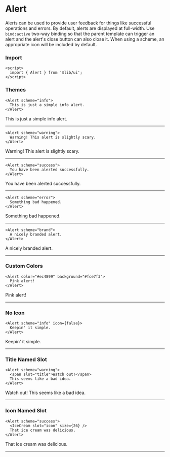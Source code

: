<script>
	import { Alert } from '$lib/ui';
	import { IceCream } from 'lucide-svelte';
	import Tables from './Tables.svelte';
</script>

# Alert

Alerts can be used to provide user feedback for things like successful operations and errors. By default, alerts are
displayed at full-width. Use `bind:active` two-way binding so that the parent template can trigger an alert and the
alert's close button can also close it. When using a scheme, an appropriate icon will be included by default.

### Import

```svelte
<script>
  import { Alert } from '$lib/ui';
</script>
```

### Themes

```svelte
<Alert scheme="info">
  This is just a simple info alert.
</Alert>
```
<Alert scheme="info">This is just a simple info alert.</Alert>

---

```svelte
<Alert scheme="warning">
  Warning! This alert is slightly scary.
</Alert>
```
<Alert scheme="warning">Warning! This alert is slightly scary.</Alert>

---
```svelte
<Alert scheme="success">
  You have been alerted successfully.
</Alert>
```
<Alert scheme="success">You have been alerted successfully.</Alert>

---

```svelte
<Alert scheme="error">
  Something bad happened.
</Alert>
```
<Alert scheme="error">Something bad happened.</Alert>

---

```svelte
<Alert scheme="brand">
  A nicely branded alert.
</Alert>
```
<Alert scheme="brand">A nicely branded alert.</Alert>

---

### Custom Colors

```svelte
<Alert color="#ec4899" background="#fce7f3">
  Pink alert!
</Alert>
```
<Alert color="#ec4899" background="#fce7f3">Pink alert!</Alert>

---

### No Icon

```svelte
<Alert scheme="info" icon={false}>
  Keepin' it simple.
</Alert>
```
<Alert scheme="info" icon={false}>Keepin' it simple.</Alert>

---

### Title Named Slot

```svelte
<Alert scheme="warning">
  <span slot="title">Watch out!</span>
  This seems like a bad idea.
</Alert>
```
<Alert scheme="warning">
	<span slot="title">Watch out!</span>
	This seems like a bad idea.
</Alert>

---

### Icon Named Slot
  
```svelte
<Alert scheme="success">
  <IceCream slot="icon" size={26} />
  That ice cream was delicious.
</Alert>
```
<Alert scheme="success">
	<IceCream slot="icon" size={26} />
	That ice cream was delicious.
</Alert>

---

<Tables />
